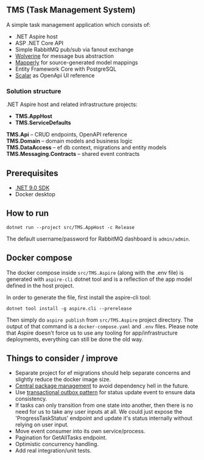 ## TMS (Task Management System)

A simple task management application which consists of:

- .NET Aspire host
- ASP .NET Core API
- Simple RabbitMQ pub/sub via fanout exchange
- [Wolverine](https://github.com/JasperFx/wolverine) for message bus abstraction
- [Mapperly](https://github.com/riok/mapperly) for source-generated model mappings
- Entity Framework Core with PostgreSQL
- [Scalar](https://github.com/scalar/scalar) as OpenApi UI reference

### Solution structure

.NET Aspire host and related infrastructure projects:
- **TMS.AppHost**
- **TMS.ServiceDefaults**

**TMS.Api** – CRUD endpoints, OpenAPI reference  
**TMS.Domain** – domain models and business logic  
**TMS.DataAccess** – ef db context, migrations and entity models   
**TMS.Messaging.Contracts** – shared event contracts

## Prerequisites

- [.NET 9.0 SDK](https://dotnet.microsoft.com/en-us/download/dotnet/9.0)
- Docker desktop

## How to run

```dotnet run --project src/TMS.AppHost -c Release```

The default username/password for RabbitMQ dashboard is `admin/admin`.

## Docker compose

The docker compose inside `src/TMS.Aspire` (along with the .env file) is generated with `aspire-cli` dotnet tool and is
a reflection of the app model defined in the host project.

In order to generate the file, first install the aspire-cli tool:

```dotnet tool install -g aspire.cli --prerelease```

Then simply do `aspire publish` from `src/TMS.Aspire` project directory. The output of that command is a `docker-compose.yaml` and `.env` files.
Please note that Aspire doesn't force us to use any tooling for app/infrastructure deployments, everything can still be done the old way.

## Things to consider / improve

- Separate project for ef migrations should
  help separate concerns and slightly reduce the docker image size.
- [Central package management](https://learn.microsoft.com/en-us/nuget/consume-packages/central-package-management) to
  avoid dependency hell in the future.
- Use [transactional outbox pattern](https://wolverinefx.net/guide/durability/) for status update event to ensure data
  consistency.
- If tasks can only transition from one state into another, then there is no need for us to take any user inputs at all.
  We could just expose the 'ProgressTaskStatus' endpoint and update it's status internally without relying on user
  input.
- Move event consumer into its own service/process.
- Pagination for GetAllTasks endpoint.
- Optimistic concurrency handling.
- Add real integration/unit tests.